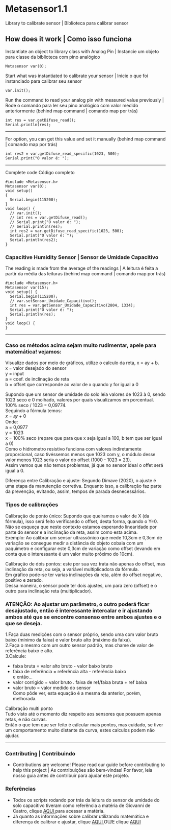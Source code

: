 # Metasensor1.1
Library to calibrate sensor | Biblioteca para calibrar sensor

## How does it work | Como isso funciona
Instantiate an object to library class with Analog Pin | Instancie um objeto para classe da biblioteca com pino analógico
```
Metasensor var(0);
```

Start what was instantiated to calibrate your sensor | Inicie o que foi instanciado para calibrar seu sensor
```
var.init();
```

Run the command to read your analog pin with measured value previously | Rode o comando para ler seu pino analógico com valor medido anteriormente (behind map command | comando map por trás)
```
int res = var.getDifuse_read();
Serial.println(res);
```
-----------------------------------------------
For option, you can get this value and set it manually (behind map command | comando map por trás)
```
int res2 = var.getDifuse_read_specific(1023, 500);
Serial.print("O valor é: ");
```
-----------------------------------------------
Complete code Código completo
```
#include <Metasensor.h>
Metasensor var(0);
void setup() 
{
  Serial.begin(115200);
}
void loop() {
  // var.init();
  // int res = var.getDifuse_read();
  // Serial.print("O valor é: ");
  // Serial.println(res);
  int res2 = var.getDifuse_read_specific(1023, 500);
  Serial.print("O valor é: ");
  Serial.println(res2);  
}
```

### Capacitive Humidity Sensor | Sensor de Umidade Capacitivo
The reading is made from the average of the readings | A leitura é feita a partir da média das leituras (behind map command | comando map por trás)
```
#include <Metasensor.h>
Metasensor var(15);
void setup() {
  Serial.begin(115200);  
  // var.setSensor_Umidade_Capacitivo();
  int res = var.getSensor_Umidade_Capacitivo(2804, 1334);
  Serial.print("O valor é: ");
  Serial.println(res);   
}
void loop() {
}
```
-----------------------------------------------
### Caso os métodos acima sejam muito rudimentar, apele para matemática! vejamos:  
Visualize dados por meio de gráficos, utilize o calculo da reta, x = ay + b.  
x = valor desejado do sensor  
y = input  
a = coef. de inclinação de reta  
b = offset que corresponde ao valor de x quando y for igual a 0  

Supondo que um sensor de umidade do solo leia valores de 1023 à 0, sendo 1023 seco e 0 molhado, valores por quais visualizamos em porcentual.  
100% seco / 1023 = 0,09774.  
Seguindo a fórmula temos:  
𝑥 = 𝑎𝑦 + 0  
Onde:  
a = 0,0977  
y = 1023  
x = 100% seco (repare que para que x seja igual a 100, b tem que ser igual a 0)  
Como o hidrometro resistivo funciona com valores indiretamente proporcional, caso tivéssemos menos que 1023 com y, o módulo desse valor menos 1023 seria o valor do offset (1000 - 1023 = 23).  
Assim vemos que não temos problemas, já que no sensor ideal o offet será igual a 0.  

Diferença entre Calibração e ajuste: Segundo Dimave (2020), o ajuste é uma etapa da manutenção corretiva. Enquanto isso, a calibração faz parte da prevenção, evitando, assim, tempos de parada desnecessários.  

### Tipos de calibrações  
Calibração de ponto único: Supondo que queiramos o valor de X (da fórmula), isso será feito verificando o offset, desta forma, quando o Y=0.  
Não se esqueça que neste contexto estamos esperando linearidade por parte do sensor e a inclinação da reta, assim como esta acima.  
Exemplo: Ao calibrar um sensor ultrassônico que mede 10,3cm e 0,3cm de variação se consegue medir a distância do objeto cobaia com um paquímetro e configurar este 0,3cm de variação como offset (levando em conta que o interessante é um valor muito próximo do 10cm).  

Calibração de dois pontos: este por sua vez trata não apenas do offset, mas inclinação da reta, ou seja, a variável multiplicadora da fórmula.  
Em gráfico pode-se ter varias inclinações da reta, além do offset negativo, positivo e zerado.  
Dessa maneira, o sensor pode ter dois ajustes, um para zero (offset) e o outro para inclinação reta (multiplicador).  
### ATENÇÃO: Ao ajustar um parâmetro, o outro poderá ficar desajustado, então é interessante intercalar e ir ajustando ambos até que se encontre consenso entre ambos ajustes e o que se deseja.  

1.Faça duas medições com o sensor próprio, sendo uma com valor bruto baixo (mínimo da faixa) e valor bruto alto (máximo da faixa).  
2.Faça o mesmo com um outro sensor padrão, mas chame de valor de referência baixo e alto.  
3.Calcule:  
* faixa bruta = valor alto bruto - valor baixo bruto  
* faixa de referência = referência alta - referência baixo  
e então...  
* valor corrigido = valor bruto . faixa de ref/faixa bruta + ref baixa  
* valor bruto = valor medido do sensor  
Como pôde ver, esta equação é a mesma da anterior, porém, melhorada.  

Calibração multi ponto  
Tudo visto até o momento diz respeito aos sensores que possuem apenas retas, e não curvas.  
Então o que tem que ser feito é cálcular mais pontos, mas cuidado, se tiver um comportamento muito distante da curva, estes calculos podem não ajudar.

-----------------------------------------------

### Contributing | Contribuindo
* Contributions are welcome! Please read our guide before contributing to help this project | As contribuições são bem-vindas! Por favor, leia nosso guia antes de contribuir para ajudar este projeto.
### Referências
* Todos os scripts rodando por trás da leitura do sensor de umidade do solo capacitivo tiveram como referência a matéria de Giovanni de Castro, clique <a href="https://www.robocore.net/tutoriais/leitura-umidade-solo"> AQUI </a> para acessar a matéria.
* Já quanto as informações sobre calibrar utilizando matemática e diferença de calibrar e ajustar, clique <a href="http://energetica.ind.br/wp-content/uploads/2016/01/calibracoes-ajustes-rev-00.pdf"> AQUI </a> OU/E clique <a href="https://dimave.com.br/calibracao-e-ajuste/"> AQUI </a>
